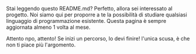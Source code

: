 Stai leggendo questo README.md?
Perfetto, allora sei interessato al progetto.
Noi siamo qui per proporre a te la possibilità di studiare qualsiasi linguaggio di programmazione esistente.
Questa pagina è sempre aggiornata almeno 1 volta al mese.

Attento npo, attento! Se inizi un percorso, lo devi finire! l'unica scusa, è che non ti piace più l'argomento.
